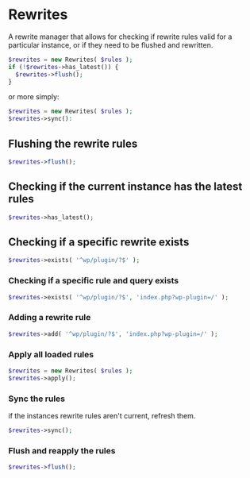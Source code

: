# Rewrites

A rewrite manager that allows for checking if rewrite rules valid for a particular instance, or if they need to be flushed and rewritten. 

```php
$rewrites = new Rewrites( $rules );
if (!$rewrites->has_latest()) {
  $rewrites->flush();
}
```

or more simply:

```php
$rewrites = new Rewrites( $rules );
$rewrites->sync():
```

## Flushing the rewrite rules

```php
$rewrites->flush();
```

## Checking if the current instance has the latest rules

```php
$rewrites->has_latest();
```


## Checking if a specific rewrite exists

```php
$rewrites->exists( '^wp/plugin/?$' );
```

### Checking if a specific rule and query exists

```php
$rewrites->exists( '^wp/plugin/?$', 'index.php?wp-plugin=/' );
```

### Adding a rewrite rule

```php
$rewrites->add( '^wp/plugin/?$', 'index.php?wp-plugin=/' );
```

### Apply all loaded rules

```php
$rewrites = new Rewrites( $rules );
$rewrites->apply();
```


### Sync the rules

if the instances rewrite rules aren't current, refresh them.

```php
$rewrites->sync();
```

### Flush and reapply the rules

```php
$rewrites->flush();
```